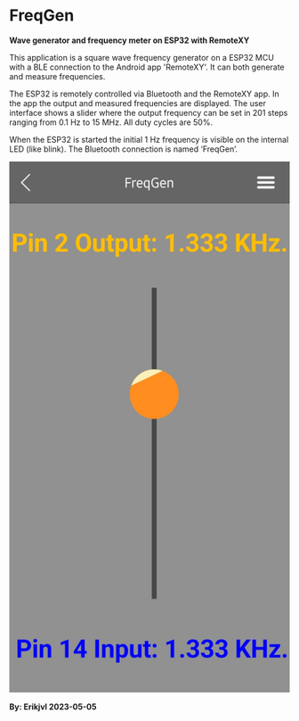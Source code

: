 # FreqGen
**Wave generator and frequency meter on ESP32 with RemoteXY**

This application is a square wave frequency generator on a ESP32 MCU with a BLE 
connection to the Android app 'RemoteXY'. It can both generate and measure frequencies. 

The ESP32 is remotely controlled via Bluetooth and the RemoteXY app. In the app the
output and measured frequencies are displayed. The user interface shows a slider 
where the output frequency can be set in 201 steps  ranging from 0.1 Hz to 15 MHz.
All duty cycles are 50%.

When the ESP32 is started the initial 1 Hz frequency is visible on the internal 
LED (like blink). The Bluetooth connection is named ‘FreqGen’.

![Screenshot](Screenshot.jpg)

__By: Erikjvl 2023-05-05__

